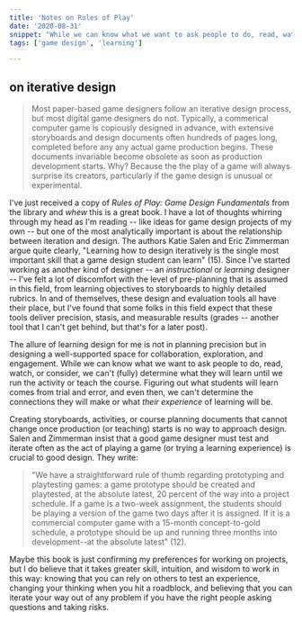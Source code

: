 ```yaml
---
title: 'Notes on Rules of Play'
date: '2020-08-31'
snippet: "While we can know what we want to ask people to do, read, watch, or consider, we can't (fully) determine what they will learn until we run the activity or teach the course."
tags: ['game design', 'learning']

---
```

## on iterative design
> Most paper-based game designers follow an iterative design process, but most digital game designers do not. Typically, a commerical computer game is copiously designed in advance, with extensive storyboards and design documents often hundreds of pages long, completed before any any actual game production begins. These documents invariable become obsolete as soon as production development starts. Why? Because the the play of a game will always surprise its creators, particularly if the game design is unusual or experimental.

I've just received a copy of _Rules of Play: Game Design Fundamentals_ from the library and *whew* this is a great book. I have a lot of thoughts whirring through my head as I'm reading -- like ideas for game design projects of my own -- but one of the most analytically important is about the relationship between iteration and design. The authors Katie Salen and Eric Zimmerman argue quite clearly, "Learning how to design iteratively is the single most important skill that a game design student can learn" (15). Since I've started working as another kind of designer -- an _instructional_ or _learning_ designer -- I've felt a lot of discomfort with the level of pre-planning that is assumed in this field, from learning objectives to storyboards to highly detailed rubrics. In and of themselves, these design and evaluation tools all have their place, but I've found that some folks in this field expect that these tools deliver precision, stasis, and measurable results (grades -- another tool that I can't get behind, but that's for a later post). 

The allure of learning design for me is not in planning precision but in designing a well-supported space for collaboration, exploration, and engagement. While we can know what we want to ask people to do, read, watch, or consider, we can't (fully) determine what they will learn until we run the activity or teach the course. Figuring out what students will learn comes from trial and error, and even then, we can't determine the connections they will make or what *their experience* of learning will be. 

Creating storyboards, activities, or course planning documents that cannot change once production (or teaching) starts is no way to approach design. Salen and Zimmerman insist that a good game designer must test and iterate often as the act of playing a game (or trying a learning experience) is crucial to good design. They write: 

> "We have a straightforward rule of thumb regarding prototyping and playtesting games: a game prototype should be created and playtested, at the absolute latest, 20 percent of the way into a project schedule. If a game is a two-week assignment, the students should be playing a version of the game two days after it is assigned. If it is a commercial computer game with a 15-month concept-to-gold schedule, a prototype should be up and running three months into development--at the absolute latest" (12).

Maybe this book is just confirming my preferences for working on projects, but I do believe that it takes greater skill, intuition, and wisdom to work in this way: knowing that you can rely on others to test an experience, changing your thinking when you hit a roadblock, and believing that you can iterate your way out of any problem if you have the right people asking questions and taking risks. 